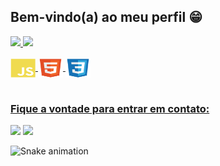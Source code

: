 ## Bem-vindo(a) ao meu perfil 😁

 <div>
   <a href="https://github.com/Wagner-Goulart">
   <img height="180em" src="https://github-readme-stats.vercel.app/api?username=Wagner-Goulart&show_icons=true&theme=tokyonight&include_all_commits=true&count_private=true"/>

   <img height="180em" src="https://github-readme-stats.vercel.app/api/top-langs/?username=Wagner-Goulart&layout=compact&langs_count=6&theme=tokyonight"/>

</div>
<div style="display: inline_block"><br>
  <img align="center" alt="Js" height="30" width="40" src="https://raw.githubusercontent.com/devicons/devicon/master/icons/javascript/javascript-plain.svg">
  <img align="center" alt="HTML" height="30" width="40" src="https://raw.githubusercontent.com/devicons/devicon/master/icons/html5/html5-original.svg">
  <img align="center" alt="CSS" height="30" width="40" src="https://raw.githubusercontent.com/devicons/devicon/master/icons/css3/css3-original.svg">
</div>
 
 <br>
 
  ### Fique a vontade para entrar em contato:
 
<div> 
  <a href = "mailto:wagnergoulart0@gmail.com"><img src="https://img.shields.io/badge/-Gmail-%23333?style=for-the-badge&logo=gmail&logoColor=white" target="_blank"></a>
  <a href="linkedin.com/in/wagner-goulart-ba609b242/" target="_blank"><img src="https://img.shields.io/badge/-LinkedIn-%230077B5?style=for-the-badge&logo=linkedin&logoColor=white" target="_blank"></a> 
 
  ![Snake animation](https://github.com/Wagner-Goulart/Wagner-Goulart/blob/output/github-contribution-grid-snake.svg)

</div>

